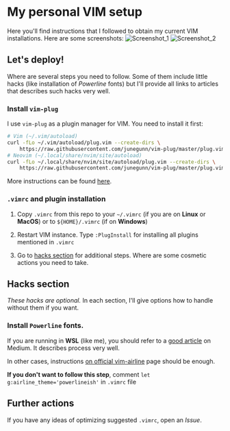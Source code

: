 # My personal VIM setup

Here you'll find instructions that I followed to obtain my current VIM installations.
Here are some screenshots:
![Screenshot_1](https://user-images.githubusercontent.com/11070318/58766917-440b8780-858d-11e9-9b33-dc4a8a91e9f6.png)
![Screenshot_2](https://user-images.githubusercontent.com/11070318/58766918-4c63c280-858d-11e9-9c55-26027fda7a59.png)

## Let's deploy!
Where are several steps you need to follow. Some of them include little hacks (like installation of _Powerline_ fonts)
but I'll provide all links to articles that describes such hacks very well.

### Install `vim-plug`
I use `vim-plug` as a plugin manager for VIM. You need to install it first:

```bash
# Vim (~/.vim/autoload)
curl -fLo ~/.vim/autoload/plug.vim --create-dirs \
    https://raw.githubusercontent.com/junegunn/vim-plug/master/plug.vim
# Neovim (~/.local/share/nvim/site/autoload)
curl -fLo ~/.local/share/nvim/site/autoload/plug.vim --create-dirs \
    https://raw.githubusercontent.com/junegunn/vim-plug/master/plug.vim
```

More instructions can be found [here](https://github.com/junegunn/vim-plug/wiki/tutorial).

### `.vimrc` and plugin installation
1. Copy `.vimrc` from this repo to your `~/.vimrc` (if you are on **Linux** or **MacOS**) 
or to `${HOME}/.vimrc` (if on **Windows**)

2. Restart VIM instance. Type `:PlugInstall` for installing all plugins mentioned in `.vimrc`

3. Go to [hacks section](#hacks-section) for additional steps.
Where are some cosmetic actions you need to take.

## Hacks section
_These hacks are optional._ In each section, I'll give options how to handle without them if you want.

### Install `Powerline` fonts. 

If you are running in **WSL** (like me), you should refer to a 
[good article](https://medium.com/@jrcharney/bash-on-ubuntu-on-windows-the-almost-complete-set-up-1dd3cb89b794)
on Medium. It describes process very well.

In other cases, instructions [on official vim-airline](https://github.com/vim-airline/vim-airline#integrating-with-powerline-fonts) page should be enough.

**If you don't want to follow this step**, comment `let g:airline_theme='powerlineish'` in `.vimrc` file

## Further actions
If you have any ideas of optimizing suggested `.vimrc`, open an _Issue_.
